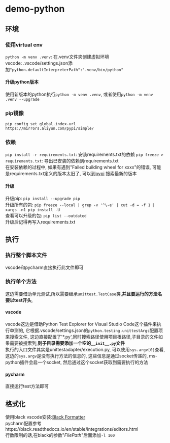 # demo-python
## 环境
### 使用virtual env  
`python -m venv .venv`: 在.venv文件夹创建虚拟环境  
vscode: .vscode/settings.json添加`"python.defaultInterpreterPath":".venv/bin/python"`
#### 升级python版本
使用新版本的python执行`python -m venv .venv`, 或者使用`python -m venv .venv --upgrade`

### pip镜像
`pip config set global.index-url https://mirrors.aliyun.com/pypi/simple/`

### 依赖
`pip install -r requirements.txt`: 安装requirements.txt的依赖
`pip freeze > requirements.txt`: 导出已安装的依赖到requirements.txt  
在安装依赖的过程中, 如果有遇到"Failed building wheel for xxxx"的错误, 可能是requirements.txt定义的版本太旧了, 可以到[pypi](https://pypi.org/search) 搜索最新的版本

#### 升级
升级pip: `pip install --upgrade pip`  
升级所有的包: `pip freeze --local | grep -v '^\-e' | cut -d = -f 1 | xargs -n1 pip install -U`  
查看可以升级的包: `pip list --outdated`  
升级后记得再写入requirements.txt


## 执行
### 执行整个脚本文件
vscode和pycharm直接执行此文件即可
### 执行单个方法
这边需要借助单元测试,所以需要继承`unittest.TestCase`类,**并且要运行的方法名要以test开头**,
#### vscode
vscode这边是借助Python Test Explorer for Visual Studio Code这个插件来执行单测的, 它根据.vscode/settings.json的`python.testing.unittestArgs`配置项来搜索文件,
这边直接配置了'*.py',同时搜索路径使用项目根路径,子目录的文件如果需要被搜索到,**则子目录需要添加一个空的`__init__.py`文件**  
执行的入口文件其实是unittestadapter/execution.py, 可以使用`sys.argv[0]`查看, 这边的`sys.argv`是没有执行方法的信息的,
这些信息是通过socket传递的, ms-python插件会启一个socket, 然后通过这个socket获取到需要执行的方法

#### pycharm
直接运行test方法即可

## 格式化
使用black
vscode安装:[Black Formatter](https://marketplace.visualstudio.com/items?itemName=ms-python.black-formatter)  
pycharm配置参考https://black.readthedocs.io/en/stable/integrations/editors.html  
行数限制的话,在black的参数"$FilePath$"后面添加`-l 160`

